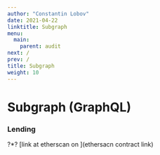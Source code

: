 ```yaml
---
author: "Constantin Lobov"
date: 2021-04-22
linktitle: Subgraph
menu:
  main:
    parent: audit
next: /
prev: /
title: Subgraph
weight: 10
---
```



# Subgraph \(GraphQL\)

### Lending
?*?
[link at etherscan on ](ethersacn contract link)


